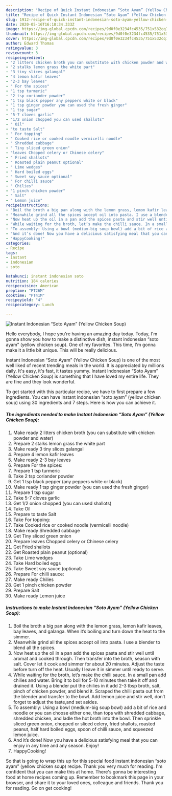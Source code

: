 ```yaml
---
description: "Recipe of Quick Instant Indonesian “Soto Ayam” (Yellow Chicken Soup)"
title: "Recipe of Quick Instant Indonesian “Soto Ayam” (Yellow Chicken Soup)"
slug: 1912-recipe-of-quick-instant-indonesian-soto-ayam-yellow-chicken-soup
date: 2020-05-16T16:18:34.333Z
image: https://img-global.cpcdn.com/recipes/9d0f0e3234fc4535/751x532cq70/instant-indonesian-soto-ayam-yellow-chicken-soup-recipe-main-photo.jpg
thumbnail: https://img-global.cpcdn.com/recipes/9d0f0e3234fc4535/751x532cq70/instant-indonesian-soto-ayam-yellow-chicken-soup-recipe-main-photo.jpg
cover: https://img-global.cpcdn.com/recipes/9d0f0e3234fc4535/751x532cq70/instant-indonesian-soto-ayam-yellow-chicken-soup-recipe-main-photo.jpg
author: Edward Thomas
ratingvalue: 3
reviewcount: 3
recipeingredient:
- "2 litters chicken broth you can substitute with chicken powder and water"
- "2 stalks lemon grass the white part"
- "3 tiny slices galangal"
- "4 lemon kafir leaves"
- "2-3 bay leaves"
- " For the spices"
- "1 tsp turmeric"
- "2 tsp coriander powder"
- "1 tsp black pepper any peppers white or black"
- "1 tsp ginger powder you can used the fresh ginger"
- "1 tsp sugar"
- "5-7 cloves garlic"
- "1/2 onion chopped you can used shallots"
- " Oil"
- "to taste Salt"
- " For topping"
- " Cooked rice or cooked noodle vermicelli noodle"
- " Shredded cabbage"
- " Tiny sliced green onion"
- "leaves Chopped celery or Chinese celery"
- " Fried shallots"
- " Roasted plain peanut optional"
- " Lime wedges"
- " Hard boiled eggs"
- " Sweet soy sauce optional"
- " For chilli sauce"
- " Chilies"
- "1 pinch chicken powder"
- " Salt"
- " Lemon juice"
recipeinstructions:
- "Boil the broth a big pan along with the lemon grass, lemon kafir leaves, bay leaves, and galanga. When it’s boiling and turn down the heat to the simmer."
- "Meanwhile grind all the spices accept oil into pasta. I use a blender to blend all the spices."
- "Now heat up the oil in a pan add the spices pasta and stir well until aromat and cooked through. Then transfer into the broth, season with salt. Cover let it cook and simmer for about 20 minutes. Adjust the taste before turn off the heat. Usually I leave it in simmer until ready to serve."
- "While waiting for the broth, let’s make the chilli sauce. In a small pan add chilies and water. Bring it to boil for 5-10 minutes then take it off and drained it. Using a blender put the chilies in it add 2-3 tbsp broth, salt, pinch of chicken powder, and blend it. Scraped the chilli pasta out from the blender and transfer to the bowl. Add lemon juice and stir well, don’t forget to adjust the taste,and set asides."
- "To assembly: Using a bowl (medium-big soup bowl) add a bit of rice and noodle or you can choose either one, than tops with shredded cabbage, shredded chicken, and ladle the hot broth into the bowl. Then sprinkle sliced green onion, chopped or sliced celery, fried shallots, roasted peanut, half hard boiled eggs, spoon of chilli sauce, and squeezed lemon juice."
- "And it’s done! Now you have a delicious satisfying meal that you can enjoy in any time and any season. Enjoy!"
- "HappyCooking!"
categories:
- Recipe
tags:
- instant
- indonesian
- soto

katakunci: instant indonesian soto 
nutrition: 184 calories
recipecuisine: American
preptime: "PT26M"
cooktime: "PT41M"
recipeyield: "4"
recipecategory: Lunch

---
```



![Instant Indonesian “Soto Ayam” (Yellow Chicken Soup)](https://img-global.cpcdn.com/recipes/9d0f0e3234fc4535/751x532cq70/instant-indonesian-soto-ayam-yellow-chicken-soup-recipe-main-photo.jpg)

Hello everybody, I hope you're having an amazing day today. Today, I'm gonna show you how to make a distinctive dish, instant indonesian “soto ayam” (yellow chicken soup). One of my favorites. This time, I'm gonna make it a little bit unique. This will be really delicious.

Instant Indonesian “Soto Ayam” (Yellow Chicken Soup) is one of the most well liked of recent trending meals in the world. It is appreciated by millions daily. It's easy, it's fast, it tastes yummy. Instant Indonesian “Soto Ayam” (Yellow Chicken Soup) is something that I have loved my entire life. They are fine and they look wonderful.




To get started with this particular recipe, we have to first prepare a few ingredients. You can have instant indonesian “soto ayam” (yellow chicken soup) using 30 ingredients and 7 steps. Here is how you can achieve it.

<!--inarticleads1-->

##### The ingredients needed to make Instant Indonesian “Soto Ayam” (Yellow Chicken Soup):

1. Make ready 2 litters chicken broth (you can substitute with chicken powder and water)
1. Prepare 2 stalks lemon grass the white part
1. Make ready 3 tiny slices galangal
1. Prepare 4 lemon kafir leaves
1. Make ready 2-3 bay leaves
1. Prepare  For the spices:
1. Prepare 1 tsp turmeric
1. Take 2 tsp coriander powder
1. Get 1 tsp black pepper (any peppers white or black)
1. Make ready 1 tsp ginger powder (you can used the fresh ginger)
1. Prepare 1 tsp sugar
1. Take 5-7 cloves garlic
1. Get 1/2 onion chopped (you can used shallots)
1. Take  Oil
1. Prepare to taste Salt
1. Take  For topping:
1. Take  Cooked rice or cooked noodle (vermicelli noodle)
1. Make ready  Shredded cabbage
1. Get  Tiny sliced green onion
1. Prepare leaves Chopped celery or Chinese celery
1. Get  Fried shallots
1. Get  Roasted plain peanut (optional)
1. Take  Lime wedges
1. Take  Hard boiled eggs
1. Take  Sweet soy sauce (optional)
1. Prepare  For chilli sauce:
1. Make ready  Chilies
1. Get 1 pinch chicken powder
1. Prepare  Salt
1. Make ready  Lemon juice




<!--inarticleads2-->

##### Instructions to make Instant Indonesian “Soto Ayam” (Yellow Chicken Soup):

1. Boil the broth a big pan along with the lemon grass, lemon kafir leaves, bay leaves, and galanga. When it’s boiling and turn down the heat to the simmer.
1. Meanwhile grind all the spices accept oil into pasta. I use a blender to blend all the spices.
1. Now heat up the oil in a pan add the spices pasta and stir well until aromat and cooked through. Then transfer into the broth, season with salt. Cover let it cook and simmer for about 20 minutes. Adjust the taste before turn off the heat. Usually I leave it in simmer until ready to serve.
1. While waiting for the broth, let’s make the chilli sauce. In a small pan add chilies and water. Bring it to boil for 5-10 minutes then take it off and drained it. Using a blender put the chilies in it add 2-3 tbsp broth, salt, pinch of chicken powder, and blend it. Scraped the chilli pasta out from the blender and transfer to the bowl. Add lemon juice and stir well, don’t forget to adjust the taste,and set asides.
1. To assembly: Using a bowl (medium-big soup bowl) add a bit of rice and noodle or you can choose either one, than tops with shredded cabbage, shredded chicken, and ladle the hot broth into the bowl. Then sprinkle sliced green onion, chopped or sliced celery, fried shallots, roasted peanut, half hard boiled eggs, spoon of chilli sauce, and squeezed lemon juice.
1. And it’s done! Now you have a delicious satisfying meal that you can enjoy in any time and any season. Enjoy!
1. HappyCooking!




So that is going to wrap this up for this special food instant indonesian “soto ayam” (yellow chicken soup) recipe. Thank you very much for reading. I'm confident that you can make this at home. There's gonna be interesting food at home recipes coming up. Remember to bookmark this page in your browser, and share it to your loved ones, colleague and friends. Thank you for reading. Go on get cooking!
